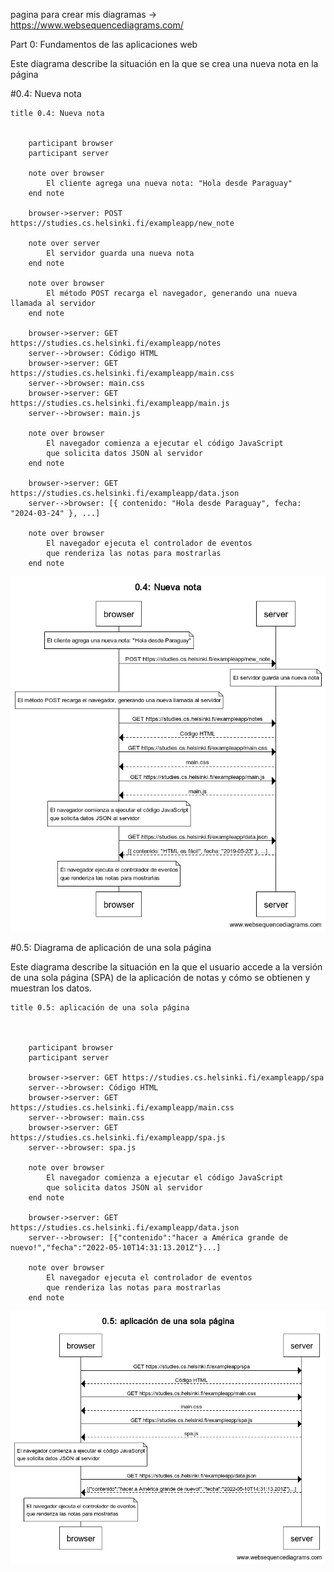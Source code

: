 pagina para crear mis diagramas -> https://www.websequencediagrams.com/

Part 0: Fundamentos de las aplicaciones web

Este diagrama describe la situación en la que se crea una nueva nota en la página

#0.4: Nueva nota

```
title 0.4: Nueva nota


    participant browser
    participant server

    note over browser
        El cliente agrega una nueva nota: "Hola desde Paraguay"
    end note

    browser->server: POST https://studies.cs.helsinki.fi/exampleapp/new_note

    note over server
        El servidor guarda una nueva nota
    end note

    note over browser
        El método POST recarga el navegador, generando una nueva llamada al servidor
    end note

    browser->server: GET https://studies.cs.helsinki.fi/exampleapp/notes
    server-->browser: Código HTML
    browser->server: GET https://studies.cs.helsinki.fi/exampleapp/main.css
    server-->browser: main.css
    browser->server: GET https://studies.cs.helsinki.fi/exampleapp/main.js
    server-->browser: main.js

    note over browser
        El navegador comienza a ejecutar el código JavaScript
        que solicita datos JSON al servidor
    end note

    browser->server: GET https://studies.cs.helsinki.fi/exampleapp/data.json
    server-->browser: [{ contenido: "Hola desde Paraguay", fecha: "2024-03-24" }, ...]

    note over browser
        El navegador ejecuta el controlador de eventos
        que renderiza las notas para mostrarlas
    end note

```

![Imagen del Esquema](nuevaNota.png)

#0.5: Diagrama de aplicación de una sola página

Este diagrama describe la situación en la que el usuario accede a la versión de una sola página (SPA) de la aplicación de notas y cómo se obtienen y muestran los datos.

```
title 0.5: aplicación de una sola página



    participant browser
    participant server

    browser->server: GET https://studies.cs.helsinki.fi/exampleapp/spa
    server-->browser: Código HTML
    browser->server: GET https://studies.cs.helsinki.fi/exampleapp/main.css
    server-->browser: main.css
    browser->server: GET https://studies.cs.helsinki.fi/exampleapp/spa.js
    server-->browser: spa.js

    note over browser
        El navegador comienza a ejecutar el código JavaScript
        que solicita datos JSON al servidor
    end note

    browser->server: GET https://studies.cs.helsinki.fi/exampleapp/data.json
    server-->browser: [{"contenido":"hacer a América grande de nuevo!","fecha":"2022-05-10T14:31:13.201Z"}...]

    note over browser
        El navegador ejecuta el controlador de eventos
        que renderiza las notas para mostrarlas
    end note
```

![esquema de ingreso a una sola pagina](paginaUnica.png)
